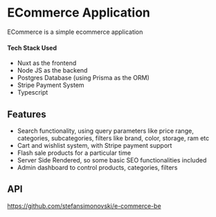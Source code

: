 # ЕCommerce Application

ЕCommerce is a simple ecommerce application

#### Tech Stack Used

- Nuxt as the frontend
- Node JS as the backend
- Postgres Database (using Prisma as the ORM)
- Stripe Payment System
- Typescript

## Features

- Search functionality, using query parameters like price range, categories, subcategories, filters like brand, color, storage, ram etc
- Cart and wishlist system, with Stripe payment support
- Flash sale products for a particular time
- Server Side Rendered, so some basic SEO functionalities included
- Admin dashboard to control products, categories, filters


## API

https://github.com/stefansimonovski/e-commerce-be